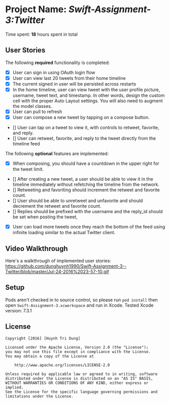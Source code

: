 
# Project Name: *Swift-Assignment-3:Twitter*

Time spent: **18** hours spent in total

## User Stories

The following **required** functionality is completed:

 - [x] User can sign in using OAuth login flow
 - [x] User can view last 20 tweets from their home timeline
 - [x] The current signed in user will be persisted across restarts
 - [x] In the home timeline, user can view tweet with the user profile picture, username, tweet text, and timestamp. In other words, design the custom cell with the proper Auto Layout settings. You will also need to augment the model classes.
 - [x] User can pull to refresh
 - [x] User can compose a new tweet by tapping on a compose button.
 - [] User can tap on a tweet to view it, with controls to retweet, favorite, and reply.
 - [] User can retweet, favorite, and reply to the tweet directly from the timeline feed

The following **optional** features are implemented:

 - [x] When composing, you should have a countdown in the upper right for the tweet limit.
 - [] After creating a new tweet, a user should be able to view it in the timeline immediately without refetching the timeline from the network.
 - [] Retweeting and favoriting should increment the retweet and favorite count.
 - [] User should be able to unretweet and unfavorite and should decrement the retweet and favorite count.
 - [] Replies should be prefixed with the username and the reply_id should be set when posting the tweet,
 - [x] User can load more tweets once they reach the bottom of the feed using infinite loading similar to the actual Twitter client.

## Video Walkthrough

Here's a walkthrough of implemented user stories:
https://github.com/dunghuynh1990/Swift-Assignment-3--Twitter/blob/master/Jul-24-2016%2023-57-10.gif

## Setup
Pods aren't checked in to source control, so please run `pod install` then open `Swift-Assignment-3.xcworkspace` and run in Xcode. Tested Xcode version: 7.3.1

## License

    Copyright [2016] [Huynh Tri Dung]

    Licensed under the Apache License, Version 2.0 (the "License");
    you may not use this file except in compliance with the License.
    You may obtain a copy of the License at

        http://www.apache.org/licenses/LICENSE-2.0

    Unless required by applicable law or agreed to in writing, software
    distributed under the License is distributed on an "AS IS" BASIS,
    WITHOUT WARRANTIES OR CONDITIONS OF ANY KIND, either express or implied.
    See the License for the specific language governing permissions and
    limitations under the License.
